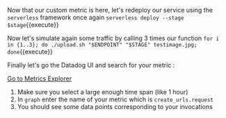 Now that our custom metric is here, let's redeploy our service using the `serverless` framework once again
`serverless deploy --stage $stage`{{execute}}

Now let's simulate again some traffic by calling 3 times our function
`for i in {1..3}; do ./upload.sh "$ENDPOINT" "$STAGE" testimage.jpg; done`{{execute}}

Finally let's go the Datadog UI and search for your metric : 

[Go to Metrics Explorer](https://app.datadoghq.com/metric/explorer)

1. Make sure you select a large enough time span (like 1 hour)
2. In `graph` enter the name of your metric which is `create_urls.request`
3. You should see some data points corresponding to your invocations

